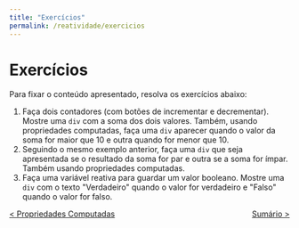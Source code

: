 ```yaml
---
title: "Exercícios"
permalink: /reatividade/exercicios
---
```


# Exercícios

Para fixar o conteúdo apresentado, resolva os exercícios abaixo:

1. Faça dois contadores (com botões de incrementar e decrementar). Mostre uma `div` com a soma dos dois valores. Também, usando propriedades computadas, faça uma `div` aparecer quando o valor da soma for maior que 10 e outra quando for menor que 10. 
2. Seguindo o mesmo exemplo anterior, faça uma `div` que seja apresentada se o resultado da soma for par e outra se a soma for ímpar. Também usando propriedades computadas.
3. Faça uma variável reativa para guardar um valor booleano. Mostre uma `div` com o texto "Verdadeiro" quando o valor for verdadeiro e "Falso" quando o valor for falso.


<span style="display: flex; justify-content: space-between;"><span>[&lt; Propriedades Computadas](propriedades-computadas.html "Voltar")</span> <span>[Sumário &gt;](../ "Próximo")</span></span>